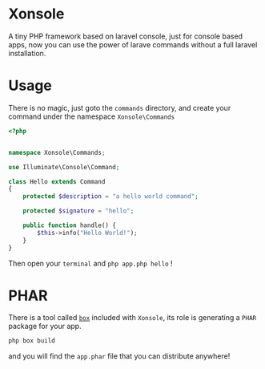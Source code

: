 # Xonsole
A tiny PHP framework based on laravel console, just for console based apps, now you can use the power of larave commands without a full laravel installation.

# Usage
There is no magic, just goto the `commands` directory, and create your command under the namespace `Xonsole\Commands`

```php
<?php


namespace Xonsole\Commands;

use Illuminate\Console\Command;

class Hello extends Command
{
	protected $description = "a hello world command";

	protected $signature = "hello";

	public function handle() {
		$this->info("Hello World!");
	}
}
```

Then open your `terminal` and `php app.php hello` !

# PHAR
There is a tool called [`box`](https://github.com/box-project/box2) included with `Xonsole`, its role is generating a `PHAR` package for your app.
```bash
php box build
```
and you will find the `app.phar` file that you can distribute anywhere!